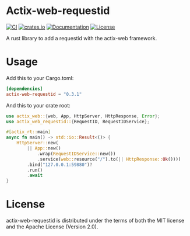 # Actix-web-requestid 

[![CI](https://github.com/pastjean/actix-web-requestid/workflows/CI/badge.svg)](https://github.com/pastjean/actix-web-requestid/actions?query=workflow%3ACI)
[![crates.io](https://meritbadge.herokuapp.com/actix-web-requestid)](https://crates.io/crates/actix-web-requestid)
[![Documentation](https://docs.rs/actix-web-requestid/badge.svg)](https://docs.rs/actix-web-requestid)
[![License](https://img.shields.io/crates/l/actix-web-requestid.svg)](https://github.com/pastjean/actix-web-requestid#license)

A rust library to add a requestid with the actix-web framework.

# Usage

Add this to your Cargo.toml:

```toml
[dependencies]
actix-web-requestid = "0.3.1"
```

And this to your crate root:

```rust
use actix_web::{web, App, HttpServer, HttpResponse, Error};
use actix_web_requestid::{RequestID, RequestIDService};

#[actix_rt::main]
async fn main() -> std::io::Result<()> {
    HttpServer::new(
        || App::new()
            .wrap(RequestIDService::new())
            .service(web::resource("/").to(|| HttpResponse::Ok())))
        .bind("127.0.0.1:59880")?
        .run()
        .await
}
```

# License

actix-web-requestid is distributed under the terms of both the MIT license and the Apache License (Version 2.0).
